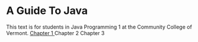 # A Guide To Java
This text is for students in Java Programming 1 at the Community College of Vermont.
<a href = 'ch1.html'> Chapter 1 </a>
Chapter 2
Chapter 3
